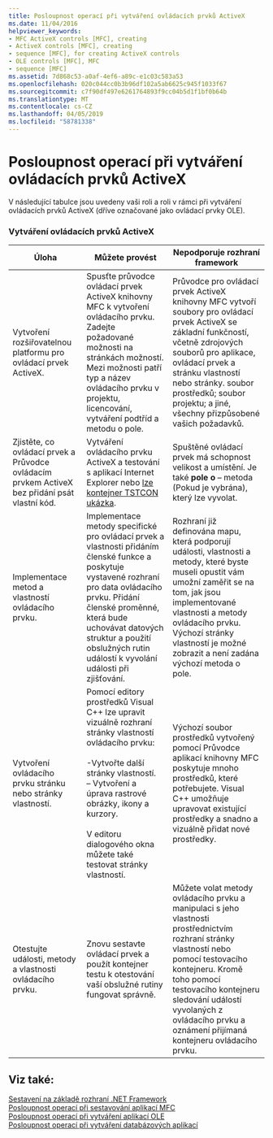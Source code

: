 ```yaml
---
title: Posloupnost operací při vytváření ovládacích prvků ActiveX
ms.date: 11/04/2016
helpviewer_keywords:
- MFC ActiveX controls [MFC], creating
- ActiveX controls [MFC], creating
- sequence [MFC], for creating ActiveX controls
- OLE controls [MFC], MFC
- sequence [MFC]
ms.assetid: 7d868c53-a0af-4ef6-a89c-e1c03c583a53
ms.openlocfilehash: 020c044cc0b3b96df102a5ab6625c945f1033f67
ms.sourcegitcommit: c7f90df497e6261764893f9cc04b5d1f1bf0b64b
ms.translationtype: MT
ms.contentlocale: cs-CZ
ms.lasthandoff: 04/05/2019
ms.locfileid: "58781338"
---
```

# <a name="sequence-of-operations-for-creating-activex-controls"></a>Posloupnost operací při vytváření ovládacích prvků ActiveX

V následující tabulce jsou uvedeny vaši roli a roli v rámci při vytváření ovládacích prvků ActiveX (dříve označované jako ovládací prvky OLE).

### <a name="creating-activex-controls"></a>Vytváření ovládacích prvků ActiveX

|Úloha|Můžete provést|Nepodporuje rozhraní framework|
|----------|------------|------------------------|
|Vytvoření rozšiřovatelnou platformu pro ovládací prvek ActiveX.|Spusťte průvodce ovládací prvek ActiveX knihovny MFC k vytvoření ovládacího prvku. Zadejte požadované možnosti na stránkách možností. Mezi možnosti patří typ a název ovládacího prvku v projektu, licencování, vytváření podtříd a metodu o pole.|Průvodce pro ovládací prvek ActiveX knihovny MFC vytvoří soubory pro ovládací prvek ActiveX se základní funkčností, včetně zdrojových souborů pro aplikace, ovládací prvek a stránku vlastností nebo stránky. soubor prostředků; soubor projektu; a jiné, všechny přizpůsobené vašich požadavků.|
|Zjistěte, co ovládací prvek a Průvodce ovládacím prvkem ActiveX bez přidání psát vlastní kód.|Vytváření ovládacího prvku ActiveX a testování s aplikací Internet Explorer nebo [lze kontejner TSTCON ukázka](../overview/visual-cpp-samples.md).|Spuštěné ovládací prvek má schopnost velikost a umístění. Je také **pole o** – metoda (Pokud je vybrána), který lze vyvolat.|
|Implementace metod a vlastností ovládacího prvku.|Implementace metody specifické pro ovládací prvek a vlastnosti přidáním členské funkce a poskytuje vystavené rozhraní pro data ovládacího prvku. Přidání členské proměnné, která bude uchovávat datových struktur a použití obslužných rutin událostí k vyvolání události při zjišťování.|Rozhraní již definována mapu, která podporují události, vlastnosti a metody, které byste museli opustit vám umožní zaměřit se na tom, jak jsou implementované vlastnosti a metody ovládacího prvku. Výchozí stránky vlastností je možné zobrazit a není zadána výchozí metoda o pole.|
|Vytvoření ovládacího prvku stránku nebo stránky vlastností.|Pomocí editory prostředků Visual C++ lze upravit vizuálně rozhraní stránky vlastností ovládacího prvku:<br /><br />-Vytvořte další stránky vlastností.<br />– Vytvoření a úprava rastrové obrázky, ikony a kurzory.<br /><br /> V editoru dialogového okna můžete také testovat stránky vlastností.|Výchozí soubor prostředků vytvořený pomocí Průvodce aplikací knihovny MFC poskytuje mnoho prostředků, které potřebujete. Visual C++ umožňuje upravovat existující prostředky a snadno a vizuálně přidat nové prostředky.|
|Otestujte události, metody a vlastnosti ovládacího prvku.|Znovu sestavte ovládací prvek a použít kontejner testu k otestování vaší obslužné rutiny fungovat správně.|Můžete volat metody ovládacího prvku a manipulaci s jeho vlastnosti prostřednictvím rozhraní stránky vlastností nebo pomocí testovacího kontejneru. Kromě toho pomocí testovacího kontejneru sledování událostí vyvolaných z ovládacího prvku a oznámení přijímaná kontejneru ovládacího prvku.|

## <a name="see-also"></a>Viz také:

[Sestavení na základě rozhraní .NET Framework](../mfc/building-on-the-framework.md)<br/>
[Posloupnost operací při sestavování aplikací MFC](../mfc/sequence-of-operations-for-building-mfc-applications.md)<br/>
[Posloupnost operací při vytváření aplikací OLE](../mfc/sequence-of-operations-for-creating-ole-applications.md)<br/>
[Posloupnost operací při vytváření databázových aplikací](../mfc/sequence-of-operations-for-creating-database-applications.md)
